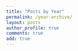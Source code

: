 ```yaml
---
title: "Posts by Year"
permalink: /year-archive/
layout: posts
author_profile: true
comments: true
add: true
---
```

